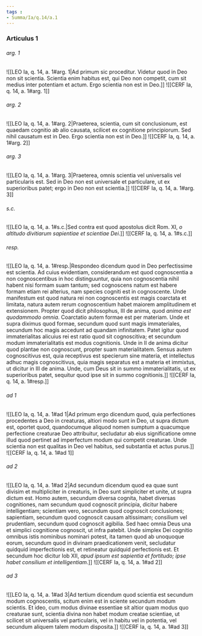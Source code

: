 ```yaml
---
tags : 
- Summa/Ia/q.14/a.1
---
```


### Articulus 1

###### arg. 1
![[LEO Ia, q. 14, a. 1#arg. 1|Ad primum sic proceditur. Videtur quod in Deo non sit scientia. Scientia enim habitus est, qui Deo non competit, cum sit medius inter potentiam et actum. Ergo scientia non est in Deo.]]
![[CERF Ia, q. 14, a. 1#arg. 1]]

###### arg. 2
![[LEO Ia, q. 14, a. 1#arg. 2|Praeterea, scientia, cum sit conclusionum, est quaedam cognitio ab alio causata, scilicet ex cognitione principiorum. Sed nihil causatum est in Deo. Ergo scientia non est in Deo.]]
![[CERF Ia, q. 14, a. 1#arg. 2]]

###### arg. 3
![[LEO Ia, q. 14, a. 1#arg. 3|Praeterea, omnis scientia vel universalis vel particularis est. Sed in Deo non est universale et particulare, ut ex superioribus patet; ergo in Deo non est scientia.]]
![[CERF Ia, q. 14, a. 1#arg. 3]]

###### s.c.
![[LEO Ia, q. 14, a. 1#s.c.|Sed contra est quod apostolus dicit Rom. XI, *o altitudo divitiarum sapientiae et scientiae Dei*.]]
![[CERF Ia, q. 14, a. 1#s.c.]]

###### resp.
![[LEO Ia, q. 14, a. 1#resp.|Respondeo dicendum quod in Deo perfectissime est scientia. Ad cuius evidentiam, considerandum est quod cognoscentia a non cognoscentibus in hoc distinguuntur, quia non cognoscentia nihil habent nisi formam suam tantum; sed cognoscens natum est habere formam etiam rei alterius, nam species cogniti est in cognoscente. Unde manifestum est quod natura rei non cognoscentis est magis coarctata et limitata, natura autem rerum cognoscentium habet maiorem amplitudinem et extensionem. Propter quod dicit philosophus, III de anima, quod *anima est quodammodo omnia*. Coarctatio autem formae est per materiam. Unde et supra diximus quod formae, secundum quod sunt magis immateriales, secundum hoc magis accedunt ad quandam infinitatem. Patet igitur quod immaterialitas alicuius rei est ratio quod sit cognoscitiva; et secundum modum immaterialitatis est modus cognitionis. Unde in II de anima dicitur quod plantae non cognoscunt, propter suam materialitatem. Sensus autem cognoscitivus est, quia receptivus est specierum sine materia, et intellectus adhuc magis cognoscitivus, quia magis separatus est a materia et immixtus, ut dicitur in III de anima. Unde, cum Deus sit in summo immaterialitatis, ut ex superioribus patet, sequitur quod ipse sit in summo cognitionis.]]
![[CERF Ia, q. 14, a. 1#resp.]]

###### ad 1
![[LEO Ia, q. 14, a. 1#ad 1|Ad primum ergo dicendum quod, quia perfectiones procedentes a Deo in creaturas, altiori modo sunt in Deo, ut supra dictum est, oportet quod, quandocumque aliquod nomen sumptum a quacumque perfectione creaturae Deo attribuitur, secludatur ab eius significatione omne illud quod pertinet ad imperfectum modum qui competit creaturae. Unde scientia non est qualitas in Deo vel habitus, sed substantia et actus purus.]]
![[CERF Ia, q. 14, a. 1#ad 1]]

###### ad 2
![[LEO Ia, q. 14, a. 1#ad 2|Ad secundum dicendum quod ea quae sunt divisim et multipliciter in creaturis, in Deo sunt simpliciter et unite, ut supra dictum est. Homo autem, secundum diversa cognita, habet diversas cognitiones, nam secundum quod cognoscit principia, dicitur habere intelligentiam; scientiam vero, secundum quod cognoscit conclusiones; sapientiam, secundum quod cognoscit causam altissimam; consilium vel prudentiam, secundum quod cognoscit agibilia. Sed haec omnia Deus una et simplici cognitione cognoscit, ut infra patebit. Unde simplex Dei cognitio omnibus istis nominibus nominari potest, ita tamen quod ab unoquoque eorum, secundum quod in divinam praedicationem venit, secludatur quidquid imperfectionis est, et retineatur quidquid perfectionis est. Et secundum hoc dicitur Iob XII, *apud ipsum est sapientia et fortitudo; ipse habet consilium et intelligentiam*.]]
![[CERF Ia, q. 14, a. 1#ad 2]]

###### ad 3
![[LEO Ia, q. 14, a. 1#ad 3|Ad tertium dicendum quod scientia est secundum modum cognoscentis, scitum enim est in sciente secundum modum scientis. Et ideo, cum modus divinae essentiae sit altior quam modus quo creaturae sunt, scientia divina non habet modum creatae scientiae, ut scilicet sit universalis vel particularis, vel in habitu vel in potentia, vel secundum aliquem talem modum disposita.]]
![[CERF Ia, q. 14, a. 1#ad 3]]

